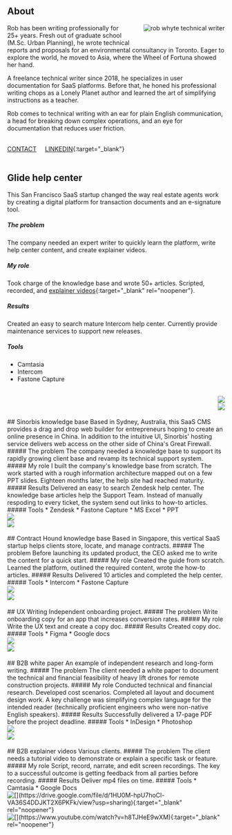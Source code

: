 ## About
<img id="img" style="float:right; padding-left:30px; padding-bottom:30px;" src="rob-whyte.jpg" alt="rob whyte technical writer" class="responsive-a" >  Rob has been writing professionally for 25+ years. Fresh out of graduate school (M.Sc. Urban Planning), he wrote technical reports and proposals for an environmental consultancy in Toronto. Eager to explore the world, he moved to Asia, where the Wheel of Fortuna showed her hand.

A freelance technical writer since 2018, he specializes in user documentation for SaaS platforms. Before that, he honed his professional writing chops as a Lonely Planet author and learned the art of simplifying instructions as a teacher. 

Rob comes to technical writing with an ear for plain English communication, a head for breaking down complex operations, and an eye for documentation that reduces user friction.  
<br/>

[CONTACT](mailto:robbusan@yahoo.com)&nbsp;&nbsp;&nbsp;&nbsp;&nbsp;<a href="https://www.linkedin.com/in/robwhyte/">LINKEDIN</a>{:target="_blank"}
<br/>
<br/>    
## Glide help center
This San Francisco SaaS startup changed the way real estate agents work by creating a digital platform for transaction documents and an e-signature tool.
##### The problem
The company needed an expert writer to quickly learn the platform, write help center content, and create explainer videos.
##### My role
Took charge of the knowledge base and wrote 50+ articles. Scripted, recorded, and [explainer videos](https://help.glide.com/en/articles/5026910-how-to-create-an-offer-package){:target="_blank" rel="noopener"}.
##### Results
Created an easy to search mature Intercom help center. Currently provide maintenance services to support new releases.
##### Tools
* Camtasia
* Intercom
* Fastone Capture
<br/>
<img style="float:right;" src="images/glide-rob-whyte-1.png" class="responsive"/>
<br/>
<img style="float:right;" src="images/glide-rob-whyte-2.png" class="responsive"/>
<br/>
<br/>
## Sinorbis knowledge base
Based in Sydney, Australia, this SaaS CMS provides a drag and drop web builder for entrepreneurs hoping to create an online presence in China. In addition to the intuitive UI, Sinorbis' hosting service delivers web access on the other side of China's Great Firewall.
<br/>
##### The problem
The company needed a knowledge base to support its rapidly growing client base and revamp its technical support system.
<br/>
##### My role
I built the company's knowledge base from scratch. The work started with a rough information architecture mapped out on a few PPT slides. Eighteen months later, the help site had reached maturity.
<br/>
##### Results
Delivered an easy to search Zendesk help center. The knowledge base articles help the Support Team. Instead of manually respoding to every ticket, the system send out links to how-to articles.
<br/>
##### Tools
* Zendesk
* Fastone Capture
* MS Excel
* PPT
<br/>
<img style="align:left;" src="images/sinorbis-rob-whyte-1.png" class="responsive"/>
<br/>
<img style="align:left;" src="images/sinorbis-rob-whyte-2.png" class="responsive"/><br/>
<br/>
## Contract Hound knowledge base
Based in Singapore, this vertical SaaS startup helps clients store, locate, and manage contracts.
##### The problem
Before launching its updated product, the CEO asked me to write the content for a quick start.
##### My role
Created the guide from scratch. Learned the platform, outlined the required content, wrote the how-to articles.
##### Results
Delivered 10 articles and completed the help center.
##### Tools
* Intercom
* Fastone Capture
<br/>
<img style="float:left;" src="images/hound-rob-whyte-1.png" class="responsive"/>
<br/>  
<img style="float:left;" src="images/hound-rob-whyte-2.png" class="responsive"/>
<br/>
<br/>
## UX Writing
Independent onboarding project.
##### The problem
Write onboarding copy for an app that increases conversion rates.
##### My role
Write the UX text and create a copy doc.
##### Results
Created copy doc.
##### Tools
* Figma
* Google docs
<br/>
<img style="float:left;" src="images/ux-rob-whyte-1.png" class="responsive"/>
<br/>
<img style="float:left;" src="images/ux-rob-whyte-2.png" class="responsive"/>
<br/>
<br/>
## B2B white paper
An example of independent research and long-form writing.
##### The problem
The client needed a white paper to document the technical and financial feasibility of heavy lift drones for remote construction projects.
##### My role
Conducted technical and financial research. Developed cost scenarios. Completed all layout and document design work. A key challenge was simplifying complex language for the intended reader (technically proficient engineers who were non-native English speakers).
##### Results
Successfully delivered a 17-page PDF before the project deadline. 
##### Tools
* InDesign
* Photoshop
<br/>
<img style="float:left;" src="images/drone-rob-whyte-1.png" class="responsive"/>
<br/>
<img style="float:left;" src="images/drone-rob-whyte-2.png" class="responsive"/>
<br/>
<br/>
## B2B explainer videos
Various clients.
##### The problem
The client needs a tutorial video to demonstrate or explain a specific task or feature.
##### My role
Script, record, narrate, and edit screen recordings. The key to a successful outcome is getting feedback from all parties before recording. 
##### Results
Deliver mp4 files on time. 
##### Tools
* Camtasia
* Google Docs
<br/>
[<img style="float:left;" src="images/video-rob-whyte-1.png" class="responsive"/>](https://drive.google.com/file/d/1HU0M-hpU7hoCl-VA36S4DDJKT2X6PKFk/view?usp=sharing){:target="_blank" rel="noopener"}
<br/>
[<img style="float:left;" src="images/video-rob-whyte-2.png" class="responsive"/>](https://www.youtube.com/watch?v=h8TJHeE9wXM){:target="_blank" rel="noopener"}
